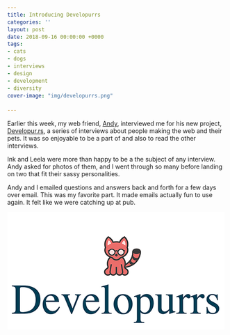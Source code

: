 ```yaml
---
title: Introducing Developurrs
categories: ''
layout: post
date: 2018-09-16 00:00:00 +0000
tags:
- cats
- dogs
- interviews
- design
- development
- diversity
cover-image: "img/developurrs.png"

---
```

Earlier this week, my web friend, [Andy](https://hankchizljaw.io/), interviewed me for his new project, [Developur.rs](https://developur.rs/), a series of interviews about people making the web and their pets. It was so enjoyable to be a part of and also to read the other interviews.

Ink and Leela were more than happy to be a the subject of any interview. Andy asked for photos of them, and I went through so many before landing on two that fit their sassy personalities.

Andy and I emailed questions and answers back and forth for a few days over email. This was my favorite part. It made emails actually fun to use again. It felt like we were catching up at pub.

[![Logo for developurrs with a cat. ](/img/developurrs.png)](https://developur.rs/)

